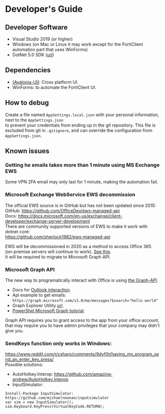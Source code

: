 
# Developer's Guide

## Developer Software
- Visual Studio 2019 (or higher)
- Windows (on Mac or Linux it may work except for the FortiClient automation part that uses WinForms)
- DotNet 5.0 SDK ([url](https://dotnet.microsoft.com/download))


## Dependencies
- [(Avalonia-UI)](https://avaloniaui.net): Cross platform UI.
- WinForms: to automate the FortiClient UI.


## How to debug
Create a file named `AppSettings.local.json` with your personal information, next to the `AppSettings.json`  
to prevent your credentials from ending up in the git repository. 
This file is excluded from git in `.gitignore`, and can override the configuration from `AppSettings.json`.


## Known issues

### Getting he emails takes more than 1 minute using MS Exchange EWS
Some VPN 2FA email may only last for 1 minute, making the automation fail.


### Microsoft Exchange WebService EWS decommission
The official EWS source is in GitHub but has not been updated since 2015:  
GitHub: https://github.com/OfficeDev/ews-managed-api  
Docs: https://docs.microsoft.com/en-us/exchange/client-developer/exchange-server-development  
There are community supported versions of EWS to make it work with dotnet core:  
https://github.com/sherlock1982/ews-managed-api  

EWS will be decommissioned in 2020 as a method to access Office 365 (on-premise servers will continue to work). 
[See this](http://techgenix.com/ews-no-updates/ ).  
It will be required to migrate to Microsoft Graph API.  

### Microsoft Graph API
The new way to programatically interact with Office is using [the Graph-API](https://docs.microsoft.com/en-us/graph/overview ). 
- Docs for [Outlook interaction](https://docs.microsoft.com/en-us/graph/api/resources/mail-api-overview?view=graph-rest-1.0 ).
- Api example to get emails: `https://graph.microsoft.com/v1.0/me/messages?$search="hello world"`
- Graph Explorer Utility [url](https://developer.microsoft.com/en-us/graph/graph-explorer ). 
- [PowerShel Microsoft Graph tutorial](https://www.youtube.com/watch?v=6CIZWac0TBE ).

Graph API requires you to grant access to the app from your office account,
that may require you to have admin privileges that your company may didn't give you.


### SendKeys function only works in Windows:
https://www.reddit.com/r/csharp/comments/9dyf0t/having_my_program_send_an_enter_key_press/  
Possible solutions:
- AutoHotkey.Interop: https://github.com/amazing-andrew/AutoHotkey.Interop
- InputSimulator:
```
Install-Package InputSimulator: https://github.com/michaelnoonan/inputsimulator
var sim = new InputSimulator();
sim.Keyboard.KeyPress(VirtualKeyCode.RETURN);
```
